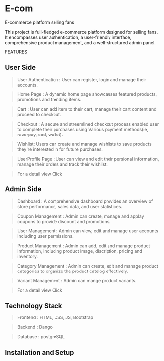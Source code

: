 # E-com

E-commerce platform selling fans

This project is full-fledged e-commerce platform designed for selling fans. It encompasses user authentication, a user-friendly interface, comprehensive product management, and a well-structured admin panel. 

FEATURES

## User Side

> User Authentication : User can register, login and manage their accounts.

> Home Page : A dynamic home page showcauses featured products, promotions and trending items.

> Cart : User can add item to their cart, manage their cart content and proceed to checkout.

> Checkout : A secure and streemlined checkout process enabled user to complete their purchases using Various payment methods(ie, razorpay, cod, wallet).

> Wishlist: Users can create and manage wishlists to save products they're interested in for future purchases.

> UserProfile Page :  User can view and edit their persional information, manage their orders and track their wishlist.

> For a detail view Click


## Admin Side

> Dashboard : A comprehensive dashboard provides an overview of store performance, sales data, and user statistices.

> Coupon Management : Admin can create, manage and applay coupons to provide discount and promotions.

> User Management : Admin can view, edit and manage user accounts including user permissions.

> Product Management : Admin can add, edit and manage product information, including product image, discription, pricing and inventory.

> Category Management : Admin can create, edit and manage product categories to organize the product catelog effectively.

> Variant Management : Admin can mange product variants.

> For a detail view Click


## Technology Stack

> Frontend : HTML, CSS, JS, Bootstrap

> Backend : Dango

> Database : postgreSQL


## Installation and Setup


